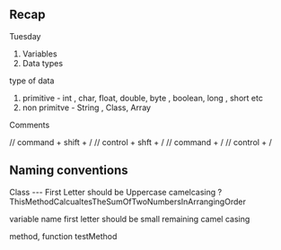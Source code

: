 ## Recap 

Tuesday 
1. Variables 
2. Data types


type of data 
1. primitive   - int , char, float, double, byte , boolean, long , short etc 
2.  non primitve  - String , Class, Array


Comments 

// command + shift + /
// control + shft + /
// command + /
// control + /


##  Naming conventions

Class --- First Letter should be Uppercase
camelcasing ?
ThisMethodCalcualtesTheSumOfTwoNumbersInArrangingOrder


variable name
first letter should be small
remaining camel casing

method, function
testMethod


